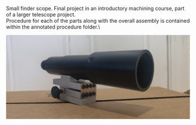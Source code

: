 Small finder scope. Final project in an introductory machining course, part of a larger telescope project.\
Procedure for each of the parts along with the overall assembly is contained within the annotated procedure folder.\

![alt text](https://raw.githubusercontent.com/DukeTresnor/finder_scope/refs/heads/master/scope_finder.jpg)
